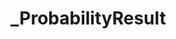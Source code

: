 # _ProbabilityResult

<ContainerBox title="介绍">
<template #desc>
传递百分比概率，返回结果
</template>
</ContainerBox>

<ContainerBox title="基础用法" noGap>
<CodeBox>
<template #codes>

```ts
/** @description 百分比概率结果
 * @param probability 触发概率，百分比，0-100
 */
export const _probability = (probability: number) => Math.random() * 100 < probability;
```
</template>
</CodeBox>
</ContainerBox>